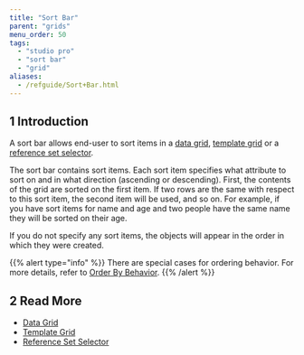 ```yaml
---
title: "Sort Bar"
parent: "grids"
menu_order: 50
tags:
  - "studio pro"
  - "sort bar"
  - "grid"
aliases:
  - /refguide/Sort+Bar.html
---
```


## 1 Introduction

A sort bar allows end-user to sort items in a [data grid](data-grid), [template grid](template-grid) or a [reference set selector](reference-set-selector).

The sort bar contains sort items. Each sort item specifies what attribute to sort on and in what direction (ascending or descending). First, the contents of the grid are sorted on the first item. If two rows are the same with respect to this sort item, the second item will be used, and so on. For example, if you have sort items for name and age and two people have the same name they will be sorted on their age.

If you do not specify any sort items, the objects will appear in the order in which they were created.

{{% alert type="info" %}}
There are special cases for ordering behavior. For more details, refer to [Order By Behavior](ordering-behavior).
{{% /alert %}}

## 2 Read More

* [Data Grid](data-grid)
* [Template Grid](template-grid)
* [Reference Set Selector](reference-set-selector)
